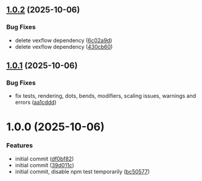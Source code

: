 ## [1.0.2](https://github.com/aurokk/vextab/compare/v1.0.1...v1.0.2) (2025-10-06)


### Bug Fixes

* delete vexflow dependency ([6c02a9d](https://github.com/aurokk/vextab/commit/6c02a9d4ae24cc08d39babbf0a4f85001ad97083))
* delete vexflow dependency ([430cb60](https://github.com/aurokk/vextab/commit/430cb6010f1ea28e1071b9a9106e51ef0fc6a5a2))

## [1.0.1](https://github.com/aurokk/vextab/compare/v1.0.0...v1.0.1) (2025-10-06)


### Bug Fixes

* fix tests, rendering, dots, bends, modifiers, scaling issues, warnings and errors ([aa1cddd](https://github.com/aurokk/vextab/commit/aa1cddd7682998cb43943b8babba39850be309aa))

# 1.0.0 (2025-10-06)


### Features

* initial commit ([df0bf82](https://github.com/aurokk/vextab/commit/df0bf827aecab4df52399a12413323544679b59c))
* initial commit ([39d011c](https://github.com/aurokk/vextab/commit/39d011c0f301fb3ac9757bacee52a8c8a654b530))
* initial commit, disable npm test temporarily ([bc50577](https://github.com/aurokk/vextab/commit/bc505777d3bce65bbad788329f8d827d894ac45f))
